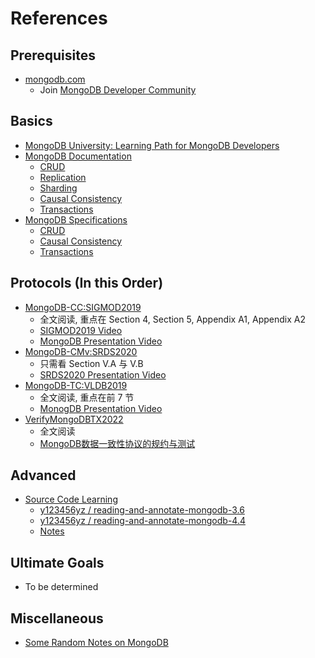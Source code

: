 # References

## Prerequisites
- [mongodb.com](https://www.mongodb.com/)
  - Join [MongoDB Developer Community](https://www.mongodb.com/community/forums/)

## Basics
- [MongoDB University: Learning Path for MongoDB Developers](https://university.mongodb.com/learning_paths/developer)
- [MongoDB Documentation](https://www.mongodb.com/docs/)
  - [CRUD](https://www.mongodb.com/docs/manual/crud/)
  - [Replication](https://www.mongodb.com/docs/manual/replication/)
  - [Sharding](https://www.mongodb.com/docs/manual/sharding/)
  - [Causal Consistency](https://www.mongodb.com/docs/manual/core/causal-consistency-read-write-concerns/)
  - [Transactions](https://www.mongodb.com/docs/manual/core/transactions/)
- [MongoDB Specifications](https://github.com/mongodb/specifications)
  - [CRUD](https://github.com/mongodb/specifications/blob/master/source/crud/crud.rst)
  - [Causal Consistency](https://github.com/mongodb/specifications/blob/master/source/causal-consistency/causal-consistency.rst)
  - [Transactions](https://github.com/mongodb/specifications/blob/master/source/transactions/transactions.rst)

## Protocols (In this Order)
- [MongoDB-CC:SIGMOD2019](./SIGMOD2019%20Implementation%20of%20Cluster-wide%20Logical%20Clock%20and%20Causal%20Consistency%20in%20MongoDB.pdf)
  - 全文阅读, 重点在 Section 4, Section 5, Appendix A1, Appendix A2
  - [SIGMOD2019 Video](https://www.bilibili.com/video/BV1JY4y1e7bw?share_source=copy_web)
  - [MongoDB Presentation Video](https://www.mongodb.com/presentations/implementation-of-cluster-wide-causal-consistency-in-mongodb)
- [MongoDB-CMv:SRDS2020](./SRDS2020%20A%20Generic%20Specification%20Framework%20for%20Weakly%20Consistent%20Systems.pdf)
  - 只需看 Section V.A 与 V.B
  - [SRDS2020 Presentation Video](https://www.bilibili.com/video/BV1LF411G7ip?share_source=copy_web)
- [MongoDB-TC:VLDB2019](./VLDB2019%20Tunable%20Consistency%20in%20MongoDB.pdf)
  - 全文阅读, 重点在前 7 节
  - [MonogDB Presentation Video](https://www.bilibili.com/video/BV13p4y1z7mn?share_source=copy_web)
- [VerifyMongoDBTX2022](https://arxiv.org/abs/2111.14946)
  - 全文阅读
  - [MongoDB数据一致性协议的规约与测试](https://www.bilibili.com/video/BV1Zq4y1F78g?share_source=copy_web)

## Advanced
- [Source Code Learning](https://github.com/mongodb/mongo)
  - [y123456yz / reading-and-annotate-mongodb-3.6](https://github.com/y123456yz/reading-and-annotate-mongodb-3.6)
  - [y123456yz / reading-and-annotate-mongodb-4.4](https://github.com/y123456yz/reading-and-annotate-mongodb-4.4)
  - [Notes](https://github.com/Tsunaou/Papers-Reading-Notes/tree/master/Notes)

## Ultimate Goals
- To be determined

## Miscellaneous
- [Some Random Notes on MongoDB](https://github.com/hengxin/awesome-dbs/tree/master/MongoDB)